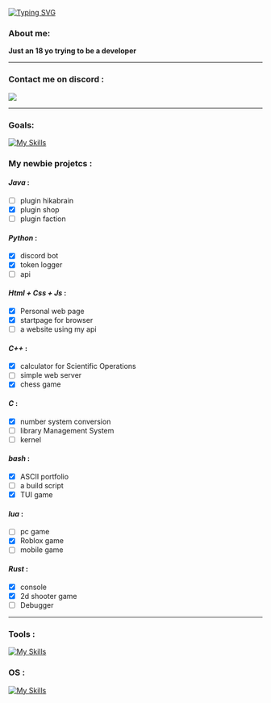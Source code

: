 [![Typing SVG](https://readme-typing-svg.demolab.com?font=Fira+Code&pause=1000&color=F7F7F7&width=435&lines=Hi%2C+I'm+Emilio+aka+pxpichvlo)](https://git.io/typing-svg)


### About me:

**Just an 18 yo trying to be a developer**

---

### Contact me on discord :
<img src="https://discord.c99.nl/widget/theme-3/1263194350033309747.png">

---

### Goals:
[![My Skills](https://skillicons.dev/icons?i=py,html,css,javascript,cpp,c,bash,lua,rust,java)](https://skillicons.dev)

### My newbie projetcs :

#### *Java* :
- [ ] plugin hikabrain
- [x] plugin shop
- [ ] plugin faction

#### *Python* :
- [x] discord bot
- [x] token logger
- [ ] api 

#### *Html + Css + Js* :
- [x] Personal web page
- [x] startpage for browser
- [ ] a website using my api  

#### *C++* :
- [x] calculator for Scientific Operations
- [ ] simple web server
- [x] chess game  

#### *C* :
- [x] number system conversion
- [ ] library Management System
- [ ] kernel

#### *bash* :
- [x] ASCII portfolio
- [ ] a build script
- [x] TUI game

#### *lua* :
- [ ] pc game
- [x] Roblox game
- [ ] mobile game 

#### *Rust* :
- [x] console
- [x] 2d shooter game
- [ ] Debugger 

---

### Tools :
[![My Skills](https://skillicons.dev/icons?i=vscode,emacs,neovim)](https://skillicons.dev)

### OS :
[![My Skills](https://skillicons.dev/icons?i=linux,arch)](https://skillicons.dev)
